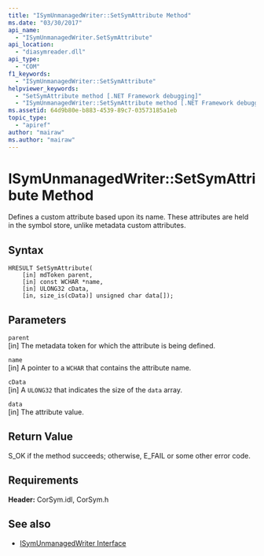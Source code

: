 ```yaml
---
title: "ISymUnmanagedWriter::SetSymAttribute Method"
ms.date: "03/30/2017"
api_name: 
  - "ISymUnmanagedWriter.SetSymAttribute"
api_location: 
  - "diasymreader.dll"
api_type: 
  - "COM"
f1_keywords: 
  - "ISymUnmanagedWriter::SetSymAttribute"
helpviewer_keywords: 
  - "SetSymAttribute method [.NET Framework debugging]"
  - "ISymUnmanagedWriter::SetSymAttribute method [.NET Framework debugging]"
ms.assetid: 64d9b80e-b883-4539-89c7-03573185a1eb
topic_type: 
  - "apiref"
author: "mairaw"
ms.author: "mairaw"
---
```

# ISymUnmanagedWriter::SetSymAttribute Method
Defines a custom attribute based upon its name. These attributes are held in the symbol store, unlike metadata custom attributes.  
  
## Syntax  
  
```  
HRESULT SetSymAttribute(  
    [in] mdToken parent,  
    [in] const WCHAR *name,  
    [in] ULONG32 cData,  
    [in, size_is(cData)] unsigned char data[]);  
```  
  
## Parameters  
 `parent`  
 [in] The metadata token for which the attribute is being defined.  
  
 `name`  
 [in] A pointer to a `WCHAR` that contains the attribute name.  
  
 `cData`  
 [in] A `ULONG32` that indicates the size of the `data` array.  
  
 `data`  
 [in] The attribute value.  
  
## Return Value  
 S_OK if the method succeeds; otherwise, E_FAIL or some other error code.  
  
## Requirements  
 **Header:** CorSym.idl, CorSym.h  
  
## See also
- [ISymUnmanagedWriter Interface](../../../../docs/framework/unmanaged-api/diagnostics/isymunmanagedwriter-interface.md)
